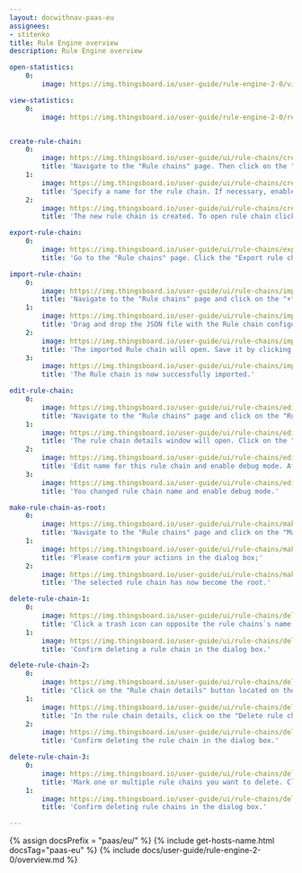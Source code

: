 ```yaml
---
layout: docwithnav-paas-eu
assignees:
- stitenko
title: Rule Engine overview
description: Rule Engine overview

open-statistics:
    0:
        image: https://img.thingsboard.io/user-guide/rule-engine-2-0/view-statistics-pe.png

view-statistics:
    0:
        image: https://img.thingsboard.io/user-guide/rule-engine-2-0/rule-engine-stats-dashboard.png


create-rule-chain:
    0:
        image: https://img.thingsboard.io/user-guide/ui/rule-chains/create-rule-chain-1-pe.png
        title: 'Navigate to the "Rule chains" page. Then click on the "plus" icon in the upper right corner, and select "Create new rule chain";'
    1:
        image: https://img.thingsboard.io/user-guide/ui/rule-chains/create-rule-chain-2-pe.png
        title: 'Specify a name for the rule chain. If necessary, enable "Debug mode". Click "Add";'
    2:
        image: https://img.thingsboard.io/user-guide/ui/rule-chains/create-rule-chain-3-pe.png
        title: 'The new rule chain is created. To open rule chain click on it.'

export-rule-chain:
    0:
        image: https://img.thingsboard.io/user-guide/ui/rule-chains/export-rule-chain-1-pe.png
        title: 'Go to the "Rule chains" page. Click the "Export rule chain" icon in the row of the desired rule chain. A JSON file containing the configuration of that rule chain will be saved to your computer.'

import-rule-chain:
    0:
        image: https://img.thingsboard.io/user-guide/ui/rule-chains/import-rule-chain-1-pe.png
        title: 'Navigate to the "Rule chains" page and click on the "+" button in the upper right corner of the screen and select "Import rule chain" option.'
    1:
        image: https://img.thingsboard.io/user-guide/ui/rule-chains/import-rule-chain-2-pe.png
        title: 'Drag and drop the JSON file with the Rule chain configuration into the dialog and click "Import".'
    2:
        image: https://img.thingsboard.io/user-guide/ui/rule-chains/import-rule-chain-3-pe.png
        title: 'The imported Rule chain will open. Save it by clicking "Apply changes" in the bottom-right corner.'
    3:
        image: https://img.thingsboard.io/user-guide/ui/rule-chains/import-rule-chain-4-pe.png
        title: 'The Rule chain is now successfully imported.'

edit-rule-chain:
    0:
        image: https://img.thingsboard.io/user-guide/ui/rule-chains/edit-rule-chain-1-pe.png
        title: 'Navigate to the "Rule chains" page and click on the "Rule chain details" icon can opposite the rule chain`s name you want to edit;'
    1:
        image: https://img.thingsboard.io/user-guide/ui/rule-chains/edit-rule-chain-2-pe.png
        title: 'The rule chain details window will open. Click on the "pencil" icon to enter edit mode;'
    2:
        image: https://img.thingsboard.io/user-guide/ui/rule-chains/edit-rule-chain-3-pe.png
        title: 'Edit name for this rule chain and enable debug mode. After that, click on the "Apply changes" button;'
    3:
        image: https://img.thingsboard.io/user-guide/ui/rule-chains/edit-rule-chain-4-pe.png
        title: 'You changed rule chain name and enable debug mode.'

make-rule-chain-as-root:
    0:
        image: https://img.thingsboard.io/user-guide/ui/rule-chains/make-rule-chain-root-1-pe.png
        title: 'Navigate to the "Rule chains" page and click on the "Make rule chain root" button located on the particular rule chain row;'
    1:
        image: https://img.thingsboard.io/user-guide/ui/rule-chains/make-rule-chain-root-2-pe.png
        title: 'Please confirm your actions in the dialog box;'
    2:
        image: https://img.thingsboard.io/user-guide/ui/rule-chains/make-rule-chain-root-3-pe.png
        title: 'The selected rule chain has now become the root.'

delete-rule-chain-1:
    0:
        image: https://img.thingsboard.io/user-guide/ui/rule-chains/delete-rule-chain-1-pe.png
        title: 'Click a trash icon can opposite the rule chains`s name you want to delete;'
    1:
        image: https://img.thingsboard.io/user-guide/ui/rule-chains/delete-rule-chain-2-pe.png
        title: 'Confirm deleting a rule chain in the dialog box.'

delete-rule-chain-2:
    0:
        image: https://img.thingsboard.io/user-guide/ui/rule-chains/delete-rule-chain-3-pe.png
        title: 'Click on the "Rule chain details" button located on the particular rule chain row;'
    1:
        image: https://img.thingsboard.io/user-guide/ui/rule-chains/delete-rule-chain-4-pe.png
        title: 'In the rule chain details, click on the "Delete rule chain" button;'
    2:
        image: https://img.thingsboard.io/user-guide/ui/rule-chains/delete-rule-chain-5-pe.png
        title: 'Confirm deleting the rule chain in the dialog box.'

delete-rule-chain-3:
    0:
        image: https://img.thingsboard.io/user-guide/ui/rule-chains/delete-rule-chain-6-pe.png
        title: 'Mark one or multiple rule chains you want to delete. Click on the trash bin icon in the top right corner;'
    1:
        image: https://img.thingsboard.io/user-guide/ui/rule-chains/delete-rule-chain-7-pe.png
        title: 'Confirm deleting rule chains in the dialog box.'

---
```


{% assign docsPrefix = "paas/eu/" %}
{% include get-hosts-name.html docsTag="paas-eu" %}
{% include docs/user-guide/rule-engine-2-0/overview.md %}
